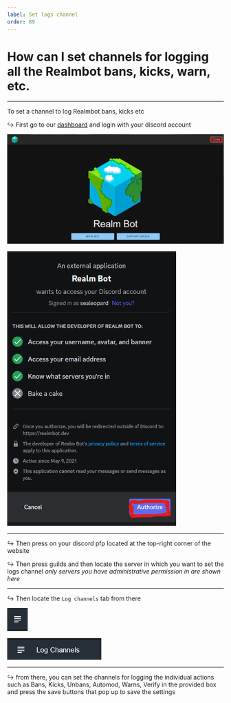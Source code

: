 ```yaml
---
label: Set logs channel
order: 89
---
```


# How can I set channels for logging all the Realmbot bans, kicks, warn, etc.

---

To set a channel to log Realmbot bans, kicks etc

↪ First go to our [dashboard](https://realmbot.dev/) and login with your discord account 

![](/images/dashhome.png)

![](/images/dcauth.png)

---

↪ Then press on your discord pfp located at the top-right corner of the website 

↪ Then press guilds and then locate the server in which you want to set the logs channel *only servers you have administrative permission in are shown here*

---

↪ Then locate the `Log channels` tab from there

![](/images/logch1.png)

![](/images/logch2.png)

---

↪ from there, you can set the channels for logging the individual actions such as Bans, Kicks, Unbans, Automod, Warns, Verify in the provided box and press the save buttons that pop up to save the settings 
